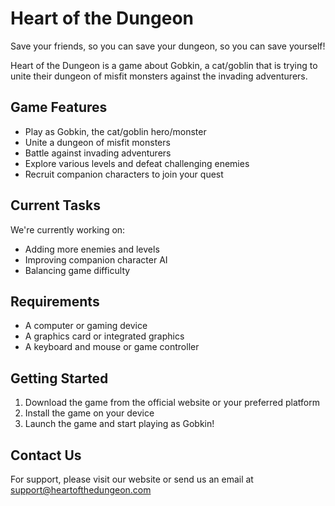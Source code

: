 # Heart of the Dungeon

Save your friends, so you can save your dungeon, so you can save yourself! 

Heart of the Dungeon is a game about Gobkin, a cat/goblin that is trying to unite their dungeon of misfit monsters against the invading adventurers.

## Game Features

- Play as Gobkin, the cat/goblin hero/monster
- Unite a dungeon of misfit monsters
- Battle against invading adventurers
- Explore various levels and defeat challenging enemies
- Recruit companion characters to join your quest

## Current Tasks

We're currently working on:
- Adding more enemies and levels
- Improving companion character AI
- Balancing game difficulty

## Requirements

- A computer or gaming device
- A graphics card or integrated graphics
- A keyboard and mouse or game controller

## Getting Started

1. Download the game from the official website or your preferred platform
2. Install the game on your device
3. Launch the game and start playing as Gobkin!

## Contact Us

For support, please visit our website or send us an email at support@heartofthedungeon.com


